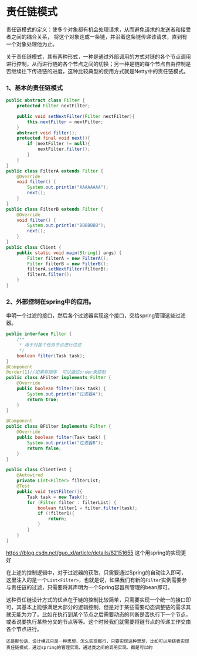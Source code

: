 # 责任链模式

责任链模式的定义：使多个对象都有机会处理请求，从而避免请求的发送者和接受者之间的耦合关系， 将这个对象连成一条链，并沿着这条链传递该请求，直到有一个对象处理他为止。

 关于责任链模式，其有两种形式，一种是通过外部调用的方式对链的各个节点调用进行控制，从而进行链的各个节点之间的切换；另一种是链的每个节点自由控制是否继续往下传递链的进度，这种比较典型的使用方式就是Netty中的责任链模式。

### 1、基本的责任链模式

```java
public abstract class Filter {
    protected Filter nextFilter;

    public void setNextFilter(Filter nextFilter){
        this.nextFilter = nextFilter;
    }
    abstract void filter();
    protected final void next(){
        if (nextFilter != null){
            nextFilter.filter();
        }
    }
}
public class FilterA extends Filter {
    @Override
    void filter() {
        System.out.println("AAAAAAAA");
        next();
    }
}
public class FilterB extends Filter {
    @Override
    void filter() {
        System.out.println("BBBBBBB");
        next();
    }
}
public class Client {
    public static void main(String[] args) {
        Filter filterA = new FilterA();
        Filter filterB = new FilterB();
        filterA.setNextFilter(filterB);
        filterA.filter();
    }
}
```

### 2、外部控制在spring中的应用。

申明一个过滤的接口，然后各个过滤器实现这个接口，交给spring管理这些过滤器。

```java
public interface Filter {
    /**
     * 用于对各个任务节点进行过滤
     */
    boolean filter(Task task);
}
@Component
@order(1)//如果有顺序  可以通过order来控制
public class AFilter implements Filter {
    @Override
    public boolean filter(Task task) {
        System.out.println("过滤器A");
        return true;
    }
}

@Component
public class BFilter implements Filter {
    @Override
    public boolean filter(Task task) {
        System.out.println("过滤器B");
        return false;
    }
}

public class ClientTest {
    @Autowired
    private List<Filter> filterList;
    @Test
    public void testFilter(){
        Task task = new Task();
        for (Filter filter : filterList) {
            boolean filter1 = filter.filter(task);
            if (!filter1){
                return;
            }
        }
    }
}
```

https://blog.csdn.net/guo_xl/article/details/82151655   这个用spring的实现更好

 在上述的控制逻辑中，对于过滤器的获取，只需要通过Spring的自动注入即可，这里注入的是一个`List<Filter>`，也就是说，如果我们有新的`Filter`实例需要参与责任链的过滤，只需要将其声明为一个Spring容器所管理的bean即可。

这种责任链设计方式的优点在于链的控制比较简单，只需要实现一个统一的接口即可，其基本上能够满足大部分的逻辑控制，但是对于某些需要动态调整链的需求其就无能为力了。比如在执行到某个节点之后需要动态的判断是否执行下一个节点，或者说要执行某些分叉的节点等等。这个时候我们就需要将链节点的传递工作交由各个节点进行。

`还是那句话，设计模式只是一种思想，怎么实现都行，只要实现这种思想，比如可以用链表实现责任链模式，通过spring的管理实现，通过类之间的调用实现。都是可以的`